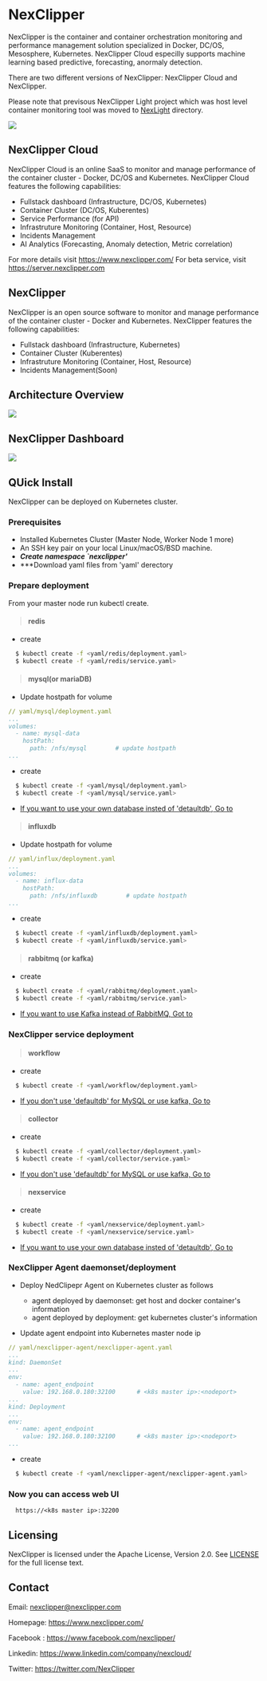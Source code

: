 # NexClipper

NexClipper is the container and container orchestration monitoring and performance management solution specialized in Docker, DC/OS, Mesosphere, Kubernetes. NexClipper Cloud especilly supports machine learning based predictive, forecasting, anormaly detection.

There are two different versions of NexClipper: NexClipper Cloud and NexClipper.

Please note that previsous NexClipper Light project which was host level container monitoring tool was moved to [NexLight](https://github.com/NexClipper/NexClipper/tree/master/NexLight) directory.

![](docs/images/logo1.png)

## NexClipper Cloud

NexClipper Cloud is an online SaaS to monitor and manage performance of the container cluster -  Docker, DC/OS and Kubernetes.
NexClipper Cloud features the following capabilities:
- Fullstack dashboard (Infrastructure, DC/OS, Kubernetes)
- Container Cluster (DC/OS, Kuberentes)
- Service Performance (for API)
- Infrastruture Monitoring (Container, Host, Resource)
- Incidents Management
- AI Analytics (Forecasting, Anomaly detection, Metric correlation)

For more details visit  https://www.nexclipper.com/
For beta service, visit https://server.nexclipper.com

## NexClipper  

NexClipper is an open source software to monitor and manage performance of the container cluster -  Docker and Kubernetes.
NexClipper features the following capabilities:
- Fullstack dashboard (Infrastructure, Kubernetes)
- Container Cluster (Kuberentes)
- Infrastruture Monitoring (Container, Host, Resource)
- Incidents Management(Soon)

## Architecture Overview

![](docs/images/NexClipper_Architecture.png)

## NexClipper Dashboard

![](docs/images/NexClipper_dashboard.png)

## QUick Install

NexClipper can be deployed on Kubernetes cluster. 

### Prerequisites

- Installed Kubernetes Cluster (Master Node, Worker Node 1 more)
- An SSH key pair on your local Linux/macOS/BSD machine.
- ***Create namespace `nexclipper'***
- ***Download yaml files from 'yaml' derectory
### Prepare deployment

From your master node run kubectl create. 

> #### redis

- create
```sh
  $ kubectl create -f <yaml/redis/deployment.yaml>
  $ kubectl create -f <yaml/redis/service.yaml>
```

> #### mysql(or mariaDB)

- Update hostpath for volume
```yaml
// yaml/mysql/deployment.yaml
...
volumes:
  - name: mysql-data
    hostPath:
      path: /nfs/mysql        # update hostpath
...
```

- create
```sh
  $ kubectl create -f <yaml/mysql/deployment.yaml>
  $ kubectl create -f <yaml/mysql/service.yaml>
```

- [If you want to use your own database insted of 'detaultdb', Go to](https://github.com/NexClipper/NexClipper/blob/dev/docs/option/mysql.md})

> #### influxdb

- Update hostpath for volume
```yaml
// yaml/influx/deployment.yaml
...
volumes:
  - name: influx-data
    hostPath:
      path: /nfs/influxdb        # update hostpath
...
```

- create
```sh
  $ kubectl create -f <yaml/influxdb/deployment.yaml>
  $ kubectl create -f <yaml/influxdb/service.yaml>
```

> #### rabbitmq (or kafka)

- create
```sh
  $ kubectl create -f <yaml/rabbitmq/deployment.yaml>
  $ kubectl create -f <yaml/rabbitmq/service.yaml>
```

- [If you want to use Kafka instead of RabbitMQ, Got to](https://github.com/NexClipper/NexClipper/blob/dev/docs/option/kafka.md)


### NexClipper service deployment

> #### workflow

- create
```sh
  $ kubectl create -f <yaml/workflow/deployment.yaml>
```

- [If you don't use 'defaultdb' for MySQL or use kafka, Go to](https://github.com/NexClipper/NexClipper/blob/dev/docs/option/workflow.md)

> #### collector

- create
```sh
  $ kubectl create -f <yaml/collector/deployment.yaml>
  $ kubectl create -f <yaml/collector/service.yaml>
```

- [If you don't use 'defaultdb' for MySQL or use kafka, Go to](https://github.com/NexClipper/NexClipper/blob/dev/docs/option/collector.md)


> #### nexservice

- create
```sh
  $ kubectl create -f <yaml/nexservice/deployment.yaml>
  $ kubectl create -f <yaml/nexservice/service.yaml>
```

- [If you want to use your own database insted of 'detaultdb', Go to](https://github.com/NexClipper/NexClipper/blob/dev/docs/option/nexservice.md)


### NexClipper Agent daemonset/deployment

- Deploy NedClipepr Agent on Kubernetes cluster as follows
  - agent deployed by daemonset: get host and docker container's information
  - agent deployed by deployment: get kubernetes cluster's information

- Update agent endpoint into Kubernetes master node ip
```yaml
// yaml/nexclipper-agent/nexclipper-agent.yaml
...
kind: DaemonSet
...
env:
  - name: agent_endpoint
    value: 192.168.0.180:32100      # <k8s master ip>:<nodeport>
...
kind: Deployment
...
env:
  - name: agent_endpoint
    value: 192.168.0.180:32100      # <k8s master ip>:<nodeport>
...
```

- create
```sh
  $ kubectl create -f <yaml/nexclipper-agent/nexclipper-agent.yaml>
```

### Now you can access web UI
```
  https://<k8s master ip>:32200
```

## Licensing

NexClipper is licensed under the Apache License, Version 2.0. See [LICENSE](https://github.com/NexClipper/NexClipper/blob/master/LICENSE) for the full license text.

## Contact

Email: nexclipper@nexclipper.com

Homepage: https://www.nexclipper.com/

Facebook : https://www.facebook.com/nexclipper/

Linkedin: https://www.linkedin.com/company/nexcloud/

Twitter: https://twitter.com/NexClipper

